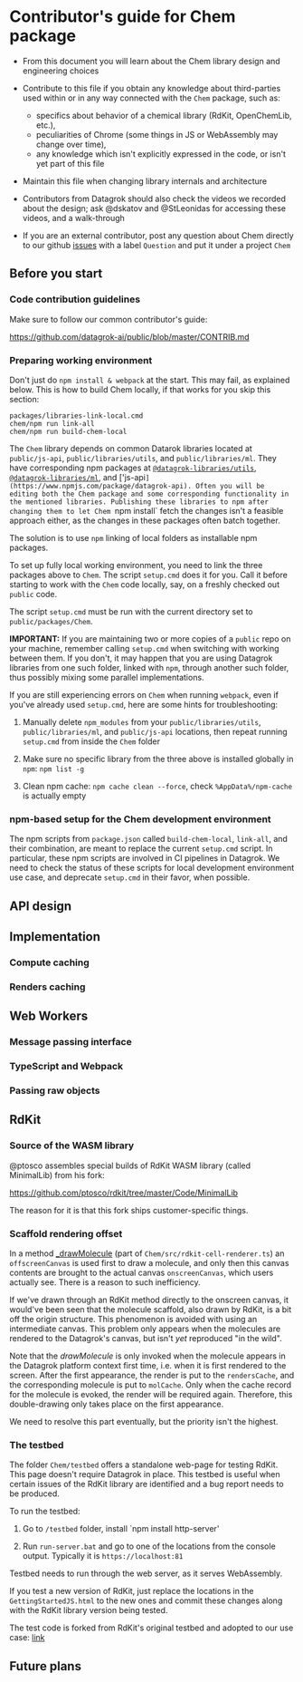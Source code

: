 # Contributor's guide for Chem package

* From this document you will learn about the Chem library design and engineering choices

* Contribute to this file if you obtain any knowledge about third-parties used within or
  in any way connected with the `Chem` package, such as:
  * specifics about behavior of a chemical library (RdKit, OpenChemLib, etc.),
  * peculiarities of Chrome (some things in JS or WebAssembly may change over time),
  * any knowledge which isn't explicitly expressed in the code, or isn't yet part of this file

* Maintain this file when changing library internals and architecture

* Contributors from Datagrok should also check the videos we recorded about the design;
ask @dskatov and @StLeonidas for accessing these videos, and a walk-through

* If you are an external contributor, post any question about Chem directly to our github
[issues](https://github.com/datagrok-ai/public/issues) with a label `Question` and
put it under a project `Chem`

## Before you start

### Code contribution guidelines

Make sure to follow our common contributor's guide:

https://github.com/datagrok-ai/public/blob/master/CONTRIB.md

### Preparing working environment

Don't just do `npm install & webpack` at the start. This may fail, as explained below.
This is how to build Chem locally, if that works for you skip this section:

```
packages/libraries-link-local.cmd
chem/npm run link-all
chem/npm run build-chem-local
```

The `Chem` library depends on common
Datarok libraries located at `public/js-api`, `public/libraries/utils`, and `public/libraries/ml`.
They have corresponding npm packages at
[`@datagrok-libraries/utils`](https://www.npmjs.com/package/@datagrok-libraries/utils),
[`@datagrok-libraries/ml`](https://www.npmjs.com/package/@datagrok-libraries/ml),
and
['js-api`](https://www.npmjs.com/package/datagrok-api).
Often you will be editing both the Chem package and some corresponding functionality in the
mentioned libraries. Publishing these libraries to npm after changing them to let Chem `npm install`
fetch the changes isn't a feasible approach either, as the changes in these packages often
batch together.

The solution is to use `npm` linking of local folders as installable npm packages.

To set up  fully local working environment, you need to link the three packages above to `Chem`.
The script `setup.cmd` does it for you. Call it before starting to work with the `Chem` code
locally, say, on a freshly checked out `public` code.

The script `setup.cmd` must be run with the current directory set to `public/packages/Chem`.

**IMPORTANT:** If you are maintaining two or more copies of a `public` repo on your machine,
remember calling `setup.cmd` when switching with working between them. If you don't, it may happen
that you are using Datagrok libraries from one such folder, linked with `npm`, through another such
folder, thus possibly mixing some parallel implementations.

If you are still experiencing errors on `Chem` when running `webpack`, even if you've already
used `setup.cmd`, here are some hints for troubleshooting:

1. Manually delete `npm_modules` from your `public/libraries/utils`, `public/libraries/ml`,
and `public/js-api` locations, then repeat running `setup.cmd` from inside the `Chem` folder

2. Make sure no specific library from the three above is installed globally in `npm`: `npm list -g`

3. Clean npm cache: `npm cache clean --force`, check `%AppData%/npm-cache` is actually empty

### npm-based setup for the Chem development environment

The npm scripts from `package.json` called `build-chem-local`, `link-all`, and their combination,
are meant to replace the current `setup.cmd` script. In particular, these npm scripts are involved
in CI pipelines in Datagrok. We need to check the status of these scripts for local development
environment use case, and deprecate `setup.cmd` in their favor, when possible.

## API design

## Implementation

### Compute caching

### Renders caching

## Web Workers

### Message passing interface

### TypeScript and Webpack

### Passing raw objects

## RdKit

### Source of the WASM library

@ptosco assembles special builds of RdKit WASM library (called MinimalLib) from his fork:

https://github.com/ptosco/rdkit/tree/master/Code/MinimalLib

The reason for it is that this fork ships customer-specific things.

### Scaffold rendering offset

In a method
[_drawMolecule]( https://github.com/datagrok-ai/public/blob/ad9bbbfc10347a1947a67762c19c96f4b1a0735f/packages/Chem/src/rendering/rdkit-cell-renderer.ts#L173)
(part of `Chem/src/rdkit-cell-renderer.ts`) an `offscreenCanvas` is used first to draw a
molecule, and only then this canvas contents are brought to the actual canvas
`onscreenCanvas`, which users actually see. There is a reason to such inefficiency.

If we've drawn through an RdKit method directly to the onscreen canvas, it
would've been seen that the molecule scaffold, also drawn by RdKit, is a bit off
the origin structure. This phenomenon is avoided with using an intermediate canvas.
This problem only appears when the molecules are rendered to the Datagrok's
canvas, but isn't _yet_ reproduced "in the wild".

Note that the _drawMolecule_ is only invoked when the molecule appears in the
Datagrok platform context first time, i.e. when it is first rendered to the
screen. After the first appearance, the render is put to the `rendersCache`,
and the corresponding molecule is put to `molCache`. Only when the cache record
for the molecule is evoked, the render will be required again. Therefore,
this double-drawing only takes place on the first appearance.

We need to resolve this part eventually, but the priority isn't the highest.

### The testbed

The folder `Chem/testbed` offers a standalone web-page for testing RdKit.
This page doesn't require Datagrok in place. This testbed is useful when certain
issues of the RdKit library are identified and a bug report needs to be produced.

To run the testbed:

1. Go to `/testbed` folder, install `npm install http-server'

2. Run `run-server.bat` and go to one of the locations from the console output.
Typically it is `https://localhost:81`

Testbed needs to run through the web server, as it serves WebAssembly.

If you test a new version of RdKit, just replace the locations in the
`GettingStartedJS.html` to the new ones and commit these changes along
with the RdKit library version being tested.

The test code is forked from RdKit's original testbed and adopted to our use case:
[link](https://github.com/ptosco/rdkit/tree/master/Code/MinimalLib#live-demos)


## Future plans